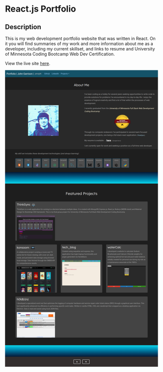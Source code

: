 # React.js Portfolio

## Description

This is my web development portfolio website that was written in React.
On it you will find summaries of my work and more information about me as a developer, including my current skillset, and links to resume and University of Minnesota Coding Bootcamp Web Dev Certification.

View the live site [here](https://johntg96.netlify.app/).

![website screenshot](./public/images/screenshot_react_portfolio.png)